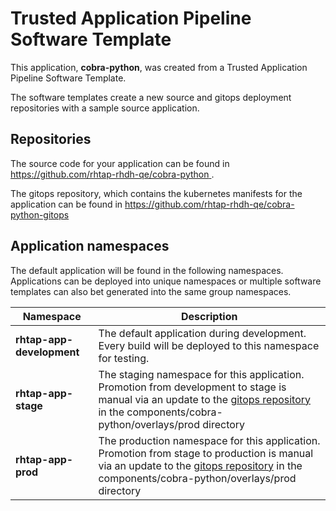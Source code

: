 # Trusted Application Pipeline Software Template

This application, **cobra-python**, was created from a Trusted Application Pipeline Software Template.

The software templates create a new source and gitops deployment repositories with a sample source application. 

## Repositories

The source code for your application can be found in [https://github.com/rhtap-rhdh-qe/cobra-python ](https://github.com/rhtap-rhdh-qe/cobra-python ).
 
The gitops repository, which contains the kubernetes manifests for the application can be found in 
[https://github.com/rhtap-rhdh-qe/cobra-python-gitops ](https://github.com/rhtap-rhdh-qe/cobra-python-gitops ) 

## Application namespaces 

The default application will be found in the following namespaces. Applications can be deployed into unique namespaces or multiple software templates can also bet generated into the same group namespaces.  

|  Namespace   |  Description   |  
| -------- | -------- |   
| **rhtap-app-development** | The default application during development. Every build will be deployed to this namespace for testing. | 
| **rhtap-app-stage** | The staging namespace for this application. Promotion from development to stage is manual via an update to the [gitops repository](https://github.com/rhtap-rhdh-qe/cobra-python-gitops ) in the components/cobra-python/overlays/prod directory |  
| **rhtap-app-prod** | The production namespace for this application. Promotion from stage to production is manual via an update to the [gitops repository](https://github.com/rhtap-rhdh-qe/cobra-python-gitops ) in the components/cobra-python/overlays/prod directory | 